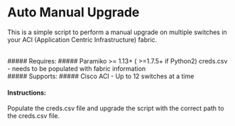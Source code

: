 Auto Manual Upgrade
===================

This is a simple script to perform a manual upgrade on multiple 
switches in your ACI (Application Centric Infrastructure) fabric.

<br>
##### Requires: #####
Paramiko >= 1.13+ ( >=1.7.5+ if Python2)  
creds.csv - needs to be populated with fabric information
     
<br>  
##### Supports: #####
Cisco ACI - Up to 12 switches at a time 
<br>   

#### Instructions: ####

Populate the creds.csv file and upgrade the script with the 
correct path to the creds.csv file.